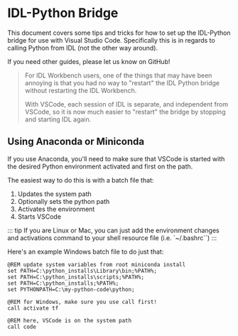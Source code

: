 # IDL-Python Bridge

This document covers some tips and tricks for how to set up the IDL-Python bridge for use with Visual Studio Code. Specifically this is in regards to calling Python from IDL (not the other way around).

If you need other guides, please let us know on GitHub!

> For IDL Workbench users, one of the things that may have been annoying is that you had no way to "restart" the IDL Python bridge without restarting the IDL Workbench.
>
> With VSCode, each session of IDL is separate, and independent from VSCode, so it is now much easier to "restart" the bridge by stopping and starting IDL again.

## Using Anaconda or Miniconda

If you use Anaconda, you'll need to make sure that VSCode is started with the desired Python environment activated and first on the path.

The easiest way to do this is with a batch file that:

1. Updates the system path
2. Optionally sets the python path
3. Activates the environment
4. Starts VSCode

::: tip
If you are Linux or Mac, you can just add the environment changes and activations command to your shell resource file (i.e. `~/.bashrc``)
:::

Here's an example Windows batch file to do just that:

```dos
@REM update system variables from root miniconda install
set PATH=C:\python_installs\Library\bin;%PATH%;
set PATH=C:\python_installs\scripts;%PATH%;
set PATH=C:\python_installs;%PATH%;
set PYTHONPATH=C:\my-python-code\python;

@REM for Windows, make sure you use call first!
call activate tf

@REM here, VSCode is on the system path
call code
```
